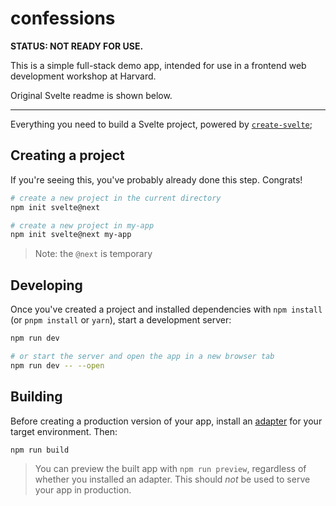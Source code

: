 # confessions

**STATUS: NOT READY FOR USE.**

This is a simple full-stack demo app, intended for use in a frontend web
development workshop at Harvard.

Original Svelte readme is shown below.

---

Everything you need to build a Svelte project, powered by
[`create-svelte`](https://github.com/sveltejs/kit/tree/master/packages/create-svelte);

## Creating a project

If you're seeing this, you've probably already done this step. Congrats!

```bash
# create a new project in the current directory
npm init svelte@next

# create a new project in my-app
npm init svelte@next my-app
```

> Note: the `@next` is temporary

## Developing

Once you've created a project and installed dependencies with `npm install` (or
`pnpm install` or `yarn`), start a development server:

```bash
npm run dev

# or start the server and open the app in a new browser tab
npm run dev -- --open
```

## Building

Before creating a production version of your app, install an
[adapter](https://kit.svelte.dev/docs#adapters) for your target environment.
Then:

```bash
npm run build
```

> You can preview the built app with `npm run preview`, regardless of whether
> you installed an adapter. This should _not_ be used to serve your app in
> production.

